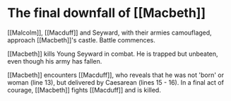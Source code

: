# The final downfall of [[Macbeth]]

[[Malcolm]], [[Macduff]] and Seyward, with their armies camouflaged, approach [[Macbeth]]'s castle. Battle commences.

[[Macbeth]] kills Young Seyward in combat. He is trapped but unbeaten, even though his army has fallen.

[[Macbeth]] encounters [[Macduff]], who reveals that he was not 'born' or woman (line 13), but delivered by Caesarean (lines 15 - 16). In a final act of courage, [[Macbeth]] fights [[Macduff]] and is killed.

